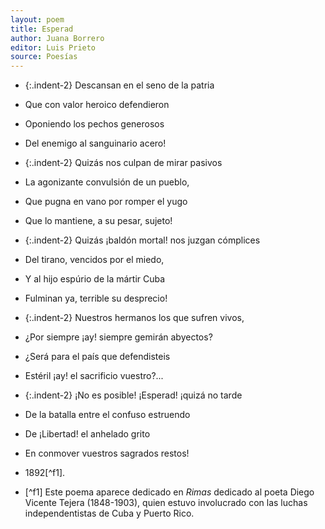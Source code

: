 ```yaml
---
layout: poem
title: Esperad
author: Juana Borrero
editor: Luis Prieto
source: Poesías
---
```


- {:.indent-2} Descansan en el seno de la patria
- Que con valor heroico defendieron
- Oponiendo los pechos generosos
- Del enemigo al sanguinario acero!

- {:.indent-2} Quizás nos culpan de mirar pasivos
- La agonizante convulsión de un pueblo,
- Que pugna en vano por romper el yugo
- Que lo mantiene, a su pesar, sujeto!

- {:.indent-2} Quizás ¡baldón mortal! nos juzgan cómplices
- Del tirano, vencidos por el miedo,
- Y al hijo espúrio de la mártir Cuba
- Fulminan ya, terrible su desprecio!

- {:.indent-2} Nuestros hermanos los que sufren vivos,
- ¿Por siempre ¡ay! siempre gemirán abyectos?
- ¿Será para el país que defendisteis
- Estéril ¡ay! el sacrificio vuestro?...

- {:.indent-2} ¡No es posible! ¡Esperad! ¡quizá no tarde
- De la batalla entre el confuso estruendo
- De ¡Libertad! el anhelado grito
- En conmover vuestros sagrados restos!

- 1892[^f1].
- [^f1] Este poema aparece dedicado en _Rimas_ dedicado al poeta Diego Vicente Tejera (1848-1903),  quien estuvo involucrado con las luchas independentistas de Cuba y Puerto Rico.

